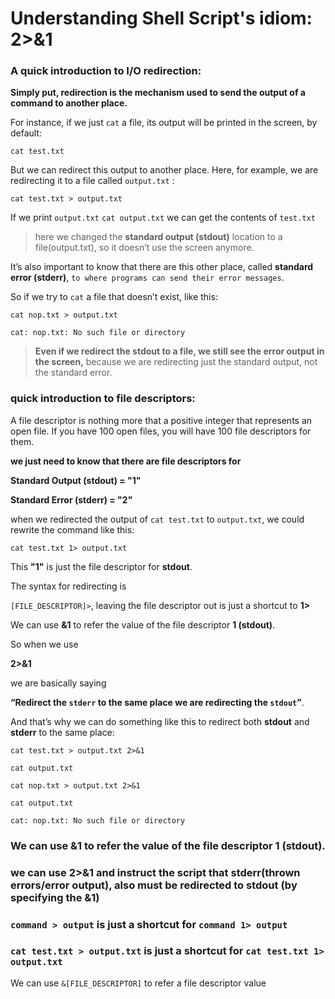 # **Understanding Shell Script's idiom: 2>&1**

### A quick introduction to I/O redirection:

**Simply put, redirection is the mechanism used to send the output of a command to another place.**

 For instance, if we just `cat` a file, its output will be printed in the screen, by default:

`cat test.txt`

But we can redirect this output to another place. Here, for example, we are redirecting it to a file called `output.txt` :

`cat test.txt > output.txt`

If we print `output.txt` `cat output.txt` we can get the contents of `test.txt`

> here we changed the **standard output (stdout)** location to a file(output.txt), so it doesn’t use the screen anymore.

It’s also important to know that there are this other place, called **standard error (stderr)**, `to where programs can send their error messages`.

So if we try to `cat` a file that doesn’t exist, like this:


`cat nop.txt > output.txt`

`cat: nop.txt: No such file or directory`


> **Even if we redirect the stdout to a file, we still see the error output in the screen,**  because we are redirecting just the standard output, not the standard error.



### quick introduction to file descriptors:

A file descriptor is nothing more that a positive integer that represents an open file. If you have 100 open files, you will have 100 file descriptors for them.

**we just need to know that there are file descriptors for**     

**Standard Output (stdout) = "1"**

**Standard Error (stderr) = "2"**

when we redirected the output of `cat test.txt` to `output.txt`, we could rewrite the command like this:

`cat test.txt 1> output.txt`



This **"1"** is just the file descriptor for **stdout**.

 The syntax for redirecting is

  ``[FILE_DESCRIPTOR]>``, leaving the file descriptor out is just a shortcut to **1>**


  We can use **&1** to refer the value of the file descriptor **1 (stdout)**.

  So when we use  

  **2>&1**

  we are basically saying

   **“Redirect the `stderr` to the same place we are redirecting the `stdout`”**.


  And that’s why we can do something like this to redirect both **stdout** and **stderr** to the same place:

`cat test.txt > output.txt 2>&1`

`cat output.txt`

`cat nop.txt > output.txt 2>&1`

`cat output.txt`


`cat: nop.txt: No such file or directory`


### We can use **&1** to refer the value of the file descriptor **1 (stdout)**.  
### we can use **2>&1** and instruct the script that **stderr**(thrown errors/error output), also must be redirected to **stdout** (by specifying the **&1**)


 ### **`command > output` is just a shortcut for `command 1> output`**


 ### **`cat test.txt > output.txt` is just a shortcut for `cat test.txt 1> output.txt`**




We can use ``&[FILE_DESCRIPTOR]`` to refer a file descriptor value
